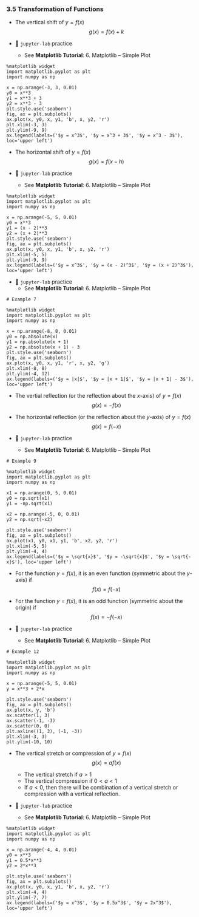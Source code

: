 ### 3.5 Transformation of Functions

- The vertical shift of $y = f(x)$
$$ g(x) = f(x) + k $$

- 🎯 `jupyter-lab` practice
    - See **Matplotlib Tutorial**: 6. Matplotlib – Simple Plot


```
%matplotlib widget
import matplotlib.pyplot as plt
import numpy as np

x = np.arange(-3, 3, 0.01)
y0 = x**3
y1 = x**3 + 3
y2 = x**3 - 3
plt.style.use('seaborn')
fig, ax = plt.subplots()
ax.plot(x, y0, x, y1, 'b', x, y2, 'r')
plt.xlim(-3, 3)
plt.ylim(-9, 9)
ax.legend(labels=('$y = x^3$', '$y = x^3 + 3$', '$y = x^3 - 3$'), loc='upper left')
```

- The horizontal shift of $y = f(x)$
$$ g(x) = f(x - h) $$


- 🎯 `jupyter-lab` practice
    - See **Matplotlib Tutorial**: 6. Matplotlib – Simple Plot


```
%matplotlib widget
import matplotlib.pyplot as plt
import numpy as np

x = np.arange(-5, 5, 0.01)
y0 = x**3
y1 = (x - 2)**3
y2 = (x + 2)**3
plt.style.use('seaborn')
fig, ax = plt.subplots()
ax.plot(x, y0, x, y1, 'b', x, y2, 'r')
plt.xlim(-5, 5)
plt.ylim(-9, 9)
ax.legend(labels=('$y = x^3$', '$y = (x - 2)^3$', '$y = (x + 2)^3$'), loc='upper left')
```


- 🎯 `jupyter-lab` practice
    - See **Matplotlib Tutorial**: 6. Matplotlib – Simple Plot


```
# Example 7

%matplotlib widget
import matplotlib.pyplot as plt
import numpy as np

x = np.arange(-8, 8, 0.01)
y0 = np.absolute(x)
y1 = np.absolute(x + 1)
y2 = np.absolute(x + 1) - 3
plt.style.use('seaborn')
fig, ax = plt.subplots()
ax.plot(x, y0, x, y1, 'r', x, y2, 'g')
plt.xlim(-8, 8)
plt.ylim(-4, 12)
ax.legend(labels=('$y = |x|$', '$y = |x + 1|$', '$y = |x + 1| - 3$'), loc='upper left')
```

- The vertial reflection (or the reflection about the $x$-axis) of $y = f(x)$
$$ g(x) = -f(x) $$

- The horizontal reflection (or the reflection about the $y$-axis) of $y = f(x)$
$$ g(x) = f(-x) $$


- 🎯 `jupyter-lab` practice
    - See **Matplotlib Tutorial**: 6. Matplotlib – Simple Plot


```
# Example 9

%matplotlib widget
import matplotlib.pyplot as plt
import numpy as np

x1 = np.arange(0, 5, 0.01)
y0 = np.sqrt(x1)
y1 = -np.sqrt(x1)

x2 = np.arange(-5, 0, 0.01)
y2 = np.sqrt(-x2)

plt.style.use('seaborn')
fig, ax = plt.subplots()
ax.plot(x1, y0, x1, y1, 'b', x2, y2, 'r')
plt.xlim(-5, 5)
plt.ylim(-4, 4)
ax.legend(labels=('$y = \sqrt{x}$', '$y = -\sqrt{x}$', '$y = \sqrt{-x}$'), loc='upper left')
```


- For the function $y = f(x)$, it is an even function (symmetric about the $y$-axis) if
$$ f(x) = f(-x) $$

- For the function $y = f(x)$, it is an odd function (symmetric about the origin) if
$$ f(x) = -f(-x) $$


- 🎯 `jupyter-lab` practice
    - See **Matplotlib Tutorial**: 6. Matplotlib – Simple Plot


```
# Example 12

%matplotlib widget
import matplotlib.pyplot as plt
import numpy as np

x = np.arange(-5, 5, 0.01)
y = x**3 + 2*x

plt.style.use('seaborn')
fig, ax = plt.subplots()
ax.plot(x, y, 'b')
ax.scatter(1, 3)
ax.scatter(-1, -3)
ax.scatter(0, 0)
plt.axline((1, 3), (-1, -3))
plt.xlim(-3, 3)
plt.ylim(-10, 10)
```

- The vertical stretch or compression of $y = f(x)$
$$ g(x) = a f(x) $$
    - The vertical stretch if $a > 1$
    - The vertical compression if $0 < a < 1$
    - If $a < 0$, then there will be combination of a vertical stretch or compression with a vertical reflection.


- 🎯 `jupyter-lab` practice
    - See **Matplotlib Tutorial**: 6. Matplotlib – Simple Plot

```
%matplotlib widget
import matplotlib.pyplot as plt
import numpy as np

x = np.arange(-4, 4, 0.01)
y0 = x**3
y1 = 0.5*x**3
y2 = 2*x**3

plt.style.use('seaborn')
fig, ax = plt.subplots()
ax.plot(x, y0, x, y1, 'b', x, y2, 'r')
plt.xlim(-4, 4)
plt.ylim(-7, 7)
ax.legend(labels=('$y = x^3$', '$y = 0.5x^3$', '$y = 2x^3$'), loc='upper left')
```
